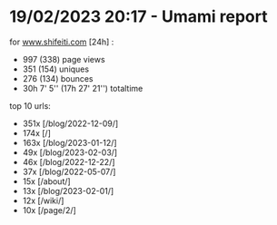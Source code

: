 # 19/02/2023 20:17 - Umami report
for www.shifeiti.com [24h] :

 - 997 (338) page views
 - 351 (154) uniques
 - 276 (134) bounces
 - 30h 7' 5'' (17h 27' 21'') totaltime


top 10 urls:
 - 351x [/blog/2022-12-09/]
 - 174x [/]
 - 163x [/blog/2023-01-12/]
 - 49x [/blog/2023-02-03/]
 - 46x [/blog/2022-12-22/]
 - 37x [/blog/2022-05-07/]
 - 15x [/about/]
 - 13x [/blog/2023-02-01/]
 - 12x [/wiki/]
 - 10x [/page/2/]


